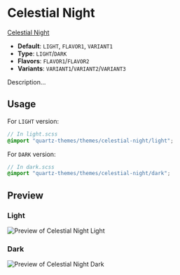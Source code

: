 # Celestial Night

[Celestial Night](https://github.com/Bluemoondragon07)

- **Default**: `LIGHT`, `FLAVOR1`, `VARIANT1`
- **Type**: `LIGHT`/`DARK`
- **Flavors**: `FLAVOR1`/`FLAVOR2`
- **Variants**: `VARIANT1`/`VARIANT2`/`VARIANT3`

Description...

## Usage

For `LIGHT` version:

```scss
// In light.scss
@import "quartz-themes/themes/celestial-night/light";
```

For `DARK` version:

```scss
// In dark.scss
@import "quartz-themes/themes/celestial-night/dark";
```

## Preview

### Light

![Preview of Celestial Night Light](preview-light.png)

### Dark

![Preview of Celestial Night Dark](preview-dark.png)
